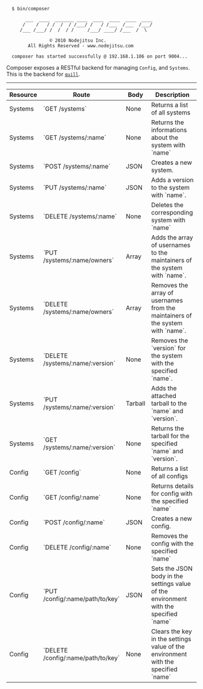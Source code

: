 
```
  $ bin/composer

       ___  ____  _______ ____  ____  ____  ____  ____
      /    /   / /  /  / /___/ /   / /___  /___  /___/
     /___ /___/ /  /  / /     /___/ ____/ /___  /  \

                © 2010 Nodejitsu Inc.
        All Rights Reserved - www.nodejitsu.com

  composer has started successfully @ 192.168.1.106 on port 9004...
```

Composer exposes a RESTful backend for managing `Config`, and `Systems`. This is the backend for  [`quill`](/quill).

<hr>

<table class="fullref">
  <thead>
    <th>Resource</th>
    <th>Route</th>
    <th>Body</th>
    <th>Description</th>
  </thead>
  <tr>
    <td>Systems</td>
    <td>`GET /systems`</td>
    <td>None</td>
    <td>Returns a list of all systems</td>
  </tr>
  <tr>
    <td>Systems</td>
    <td>`GET /systems/:name`</td>
    <td>None</td>
    <td>Returns the informations about the system with `name`</td>
  </tr>
  <tr>
    <td>Systems</td>
    <td>`POST /systems/:name`</td>
    <td>JSON</td>
    <td>Creates a new system.</td>
  </tr>
  <tr>
    <td>Systems</td>
    <td>`PUT /systems/:name`</td>
    <td>JSON</td>
    <td>Adds a version to the system with `name`.</td>
  </tr>
  <tr>
    <td>Systems</td>
    <td>`DELETE /systems/:name`</td>
    <td>None</td>
    <td>Deletes the corresponding system with `name`</td>
  </tr>
  <tr>
    <td>Systems</td>
    <td>`PUT /systems/:name/owners`</td>
    <td>Array</td>
    <td>Adds the array of usernames to the maintainers of the system with `name`.</td>
  </tr>
  <tr>
    <td>Systems</td>
    <td>`DELETE /systems/:name/owners`</td>
    <td>Array</td>
    <td>Removes the array of usernames from the maintainers of the system with `name`.</td>
  </tr>
  <tr>
    <td>Systems</td>
    <td>`DELETE /systems/:name/:version`</td>
    <td>None</td>
    <td>Removes the `version` for the system with the specified `name`.</td>
  </tr>
  <tr>
    <td>Systems</td>
    <td>`PUT /systems/:name/:version`</td>
    <td>Tarball</td>
    <td>Adds the attached tarball to the `name` and `version`.</td>
  </tr>
  <tr>
    <td>Systems</td>
    <td>`GET /systems/:name/:version`</td>
    <td>None</td>
    <td>Returns the tarball for the specified `name` and `version`.</td>
  </tr>
  <tr>
    <td>Config</td>
    <td>`GET /config`</td>
    <td>None</td>
    <td>Returns a list of all configs</td>
  </tr>
  <tr>
    <td>Config</td>
    <td>`GET /config/:name`</td>
    <td>None</td>
    <td>Returns details for config with the specified `name`</td>
  </tr>
  <tr>
    <td>Config</td>
    <td>`POST /config/:name`</td>
    <td>JSON</td>
    <td>Creates a new config.</td>
  </tr>
  <tr>
    <td>Config</td>
    <td>`DELETE /config/:name`</td>
    <td>None</td>
    <td>Removes the config with the specified `name`</td>
  </tr>
  <tr>
    <td>Config</td>
    <td>`PUT /config/:name/path/to/key`</td>
    <td>JSON</td>
    <td>Sets the JSON body in the settings value of the environment with the specified `name`</td>
  </tr>
  <tr>
    <td>Config</td>
    <td>`DELETE /config/:name/path/to/key`</td>
    <td>None</td>
    <td>Clears the key in the settings value of the environment with the specified `name`</td>
  </tr>
</table>

[meta:title]: <> (Composer API Reference)
